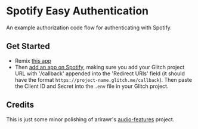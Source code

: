 Spotify Easy Authentication
===========================
An example authorization code flow for authenticating with Spotify.

## Get Started
- Remix [this app](https://glitch.com/edit/#!/remix/spotify-oauth)
- Then [add an app on Spotify](https://developer.spotify.com/my-applications/), making sure you add your Glitch project URL with '/callback' appended into the 'Redirect URIs' field (it should have the format `https://project-name.glitch.me/callback`). Then paste the Client ID and Secret into the `.env` file  in your Glitch project.

## Credits
This is just some minor polishing of arirawr's [audio-features](https://glitch.com/edit/#!/audio-features) project.
